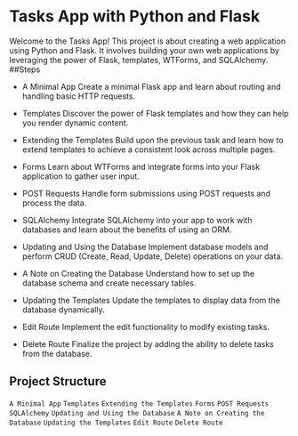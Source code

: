 # Tasks App with Python and Flask
Welcome to the Tasks App! This project is about creating a web application using Python and Flask. 
It involves building your own web applications by leveraging the power of Flask, templates, WTForms, and SQLAlchemy.
##Steps
- A Minimal App
Create a minimal Flask app and learn about routing and handling basic HTTP requests.

- Templates
Discover the power of Flask templates and how they can help you render dynamic content.

- Extending the Templates
Build upon the previous task and learn how to extend templates to achieve a consistent look across multiple pages.

- Forms
Learn about WTForms and integrate forms into your Flask application to gather user input.

- POST Requests
Handle form submissions using POST requests and process the data.

- SQLAlchemy
Integrate SQLAlchemy into your app to work with databases and learn about the benefits of using an ORM.

- Updating and Using the Database
Implement database models and perform CRUD (Create, Read, Update, Delete) operations on your data.

- A Note on Creating the Database
Understand how to set up the database schema and create necessary tables.

- Updating the Templates
Update the templates to display data from the database dynamically.

- Edit Route
Implement the edit functionality to modify existing tasks.

- Delete Route
Finalize the project by adding the ability to delete tasks from the database.

## Project Structure
`A Minimal App`
`Templates`
`Extending the Templates`
`Forms`
`POST Requests`
`SQLAlchemy`
`Updating and Using the Database`
`A Note on Creating the Database`
`Updating the Templates`
`Edit Route`
`Delete Route`
